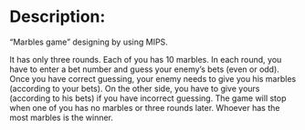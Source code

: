 # Description: 
“Marbles game” designing by using MIPS.


It has only three rounds. Each of you has 10 marbles. In each round, you have to enter a bet number and guess your enemy’s bets (even or odd). Once you have correct 
guessing, your enemy needs to give you his marbles (according to your bets). On the  other side, you have to give yours (according to his bets) if you have incorrect guessing. 
The game will stop when one of you has no marbles or three rounds later. Whoever has the most marbles is the winner.
